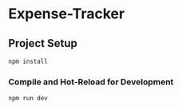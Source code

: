 # Expense-Tracker

## Project Setup

```sh
npm install
```

### Compile and Hot-Reload for Development

```sh
npm run dev
```
